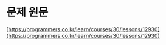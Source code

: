 # 문제 원문

[https://programmers.co.kr/learn/courses/30/lessons/12930](https://programmers.co.kr/learn/courses/30/lessons/12930)
